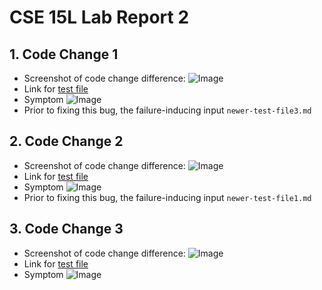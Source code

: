 # CSE 15L Lab Report 2
## 1. Code Change 1
- Screenshot of code change difference:
![Image](https://snipboard.io/IZRnA1.jpg)
- Link for [test file](https://github.com/m6shin/markdown-parse/blob/main/newer-test-file3.md)
- Symptom
![Image](https://snipboard.io/TCKOiF.jpg)
- Prior to fixing this bug, the failure-inducing input `newer-test-file3.md` 
## 2. Code Change 2
- Screenshot of code change difference:
![Image](https://snipboard.io/ymbvoQ.jpg)
- Link for [test file](https://github.com/m6shin/markdown-parse/blob/main/newer-test-file1.md)
- Symptom
![Image](https://snipboard.io/WBKftJ.jpg)
- Prior to fixing this bug, the failure-inducing input `newer-test-file1.md`
## 3. Code Change 3
- Screenshot of code change difference:
![Image](https://snipboard.io/L5FcU2.jpg)
- Link for [test file](https://github.com/m6shin/markdown-parse/blob/main/newer-test-file2.md)
- Symptom
![Image](https://snipboard.io/KDrtEP.jpg)